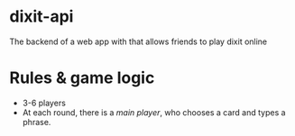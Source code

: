 # dixit-api
The backend of a web app with that allows friends to play dixit online

# Rules & game logic

- 3-6 players
- At each round, there is a *main player*, who chooses a card and types a phrase.